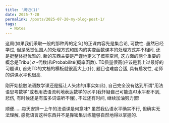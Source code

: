 ```yaml
---
title: '周记(1)'
date: 2025-7-20
permalink: /posts/2025-07-20-my-blog-post-1/
tags:
  - Notes
---
```


这周(如果我们采取一般的那种周的定义)的正课内容先是集合论, 可数性. 虽然已经学过, 但是感觉仏国人的处理方式和国内的实变函数课本的处理方式并不相同, 还是挺整体挺优雅的. 新的东西主要是严谨地定义了概率空间, 这方面的两个重要的概念是Tribu( $\sigma$ -代数)和Probabilité(概率函数). TD质量很高(应该是我上过最好的习题课), 首先TD的文档的模板就很高大上(什), 题目也难度合适, 具有启发性, 老师的讲课水平也很高.

刚开始接触法语数学课还是挺让人头疼的(事实如此), 自己完全没有达到所谓"用法语思考数学"或者用法语流利地表达数学的水平(我怀疑自己可能连A1水平都不到, 悲伤, 有时候还是有蛮多词语听不懂), 不过还有时间, 继续加油努力罢!

顺便......每天安排一上午的法语课是何意味? 虽然我仏语水平确实不行, 但确实无法理解, 感觉语言这种东西并不是靠密集训练能够自然地得以掌握的.
